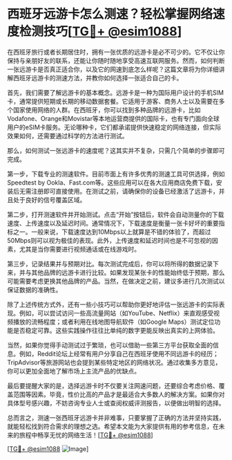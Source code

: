 # 西班牙远游卡怎么测速？轻松掌握网络速度检测技巧[[TG💪+ @esim1088](https://t.me/s/esim1088)]

在西班牙旅行或者长期居住时，拥有一张优质的远游卡是必不可少的。它不仅让你保持与亲朋好友的联系，还能让你随时随地享受高速互联网服务。然而，如何判断一张远游卡是否真正适合你，以及它的网速到底怎么样呢？这篇文章将为你详细讲解西班牙远游卡的测速方法，并教你如何选择一张适合自己的卡。

首先，我们需要了解远游卡的基本概念。远游卡是一种为国际用户设计的手机SIM卡，通常提供短期或长期的移动数据套餐。它适用于游客、商务人士以及需要在多个国家使用网络的人群。在西班牙，你可以找到多种品牌的远游卡，比如Vodafone、Orange和Movistar等本地运营商提供的国际卡，也有专门面向全球用户的eSIM卡服务。无论哪种卡，它们都承诺提供快速稳定的网络连接，但实际效果如何，还需要通过科学的方法进行测试。

那么，如何测试一张远游卡的速度呢？这其实并不复杂，只需几个简单的步骤即可完成。

第一步，下载专业的测速软件。目前市面上有许多优秀的测速工具可供选择，例如Speedtest by Ookla、Fast.com等。这些应用可以在各大应用商店免费下载，安装后无需注册即可直接使用。在测试之前，请确保你的设备已经激活了远游卡，并且处于良好的信号覆盖区域。

第二步，打开测速软件并开始测试。点击“开始”按钮后，软件会自动测量你的下载速度、上传速度以及延迟时间。通常情况下，下载速度是衡量一张卡好坏的重要指标之一。一般来说，下载速度达到10Mbps以上就算是不错的体验了，而超过50Mbps则可以视为极佳的表现。此外，上传速度和延迟时间也是不可忽视的因素，尤其是当你需要进行视频通话或在线游戏时。

第三步，记录结果并与预期对比。每次测试完成后，你可以将所得的数据记录下来，并与其他品牌的远游卡进行比较。如果发现某张卡的性能始终低于预期，那么可能需要考虑更换其他品牌的产品。当然，在做决定之前，建议多进行几次测试以保证数据的准确性。

除了上述传统方式外，还有一些小技巧可以帮助你更好地评估一张远游卡的实际表现。例如，可以尝试访问一些高流量网站（如YouTube、Netflix）来直观感受视频播放的流畅程度；或者利用在线地图导航软件（如Google Maps）测试定位功能是否稳定可靠。这些实践操作往往比单纯的数字更能反映出真实的上网体验。

当然，如果你觉得手动测试过于繁琐，也可以借助一些第三方平台获取全面的信息。例如，Reddit论坛上经常有用户分享自己在西班牙使用不同远游卡的经历；TripAdvisor等旅游网站也会提到某些特定地区的网络状况。通过收集多方意见，你可以更加全面地了解市场上主流产品的优缺点。

最后要提醒大家的是，选择远游卡时不仅要关注网速问题，还要综合考虑价格、覆盖范围等因素。毕竟，性价比高的产品才是最适合大多数人的解决方案。如果你对具体型号感兴趣，不妨咨询专业人士或查阅权威评测报告，以便做出明智的选择。

总而言之，测速一张西班牙远游卡并非难事，只要掌握了正确的方法并坚持实践，就能轻松找到符合需求的理想之选。希望本文能为大家提供有用的参考信息，在未来的旅程中畅享无忧的网络生活！[[TG💪+ @esim1088](https://t.me/s/esim1088)]

[[TG💪+ @esim1088](https://t.me/s/esim1088) ![Image](https://i.postimg.cc/4NQfJmqS/Snipaste-2025-05-13-00-14-12.png)]